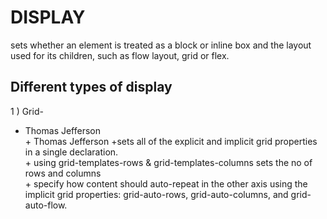 # DISPLAY 
sets whether an element is treated as a block or inline box and the layout used for its children, such as flow layout, grid or flex.
## Different types of display 
1 ) Grid-  <br/>
+ Thomas Jefferson <br/>
         + Thomas Jefferson  +sets all of the explicit and implicit grid properties in a single declaration. <br/>
          + using grid-templates-rows & grid-templates-columns sets the no of rows and columns  <br/>
          + specify how content should auto-repeat in the other axis using the implicit grid properties: grid-auto-rows, grid-auto-columns, and grid-auto-flow. <br/> 

